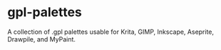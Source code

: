 # gpl-palettes
A collection of .gpl palettes usable for Krita, GIMP, Inkscape, Aseprite, Drawpile, and MyPaint.
